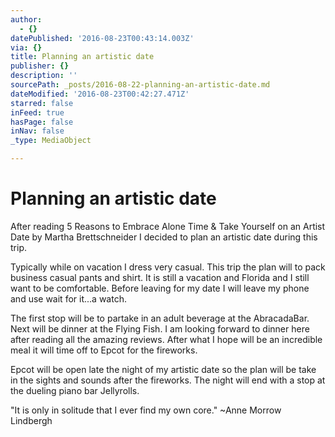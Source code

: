 ```yaml
---
author:
  - {}
datePublished: '2016-08-23T00:43:14.003Z'
via: {}
title: Planning an artistic date
publisher: {}
description: ''
sourcePath: _posts/2016-08-22-planning-an-artistic-date.md
dateModified: '2016-08-23T00:42:27.471Z'
starred: false
inFeed: true
hasPage: false
inNav: false
_type: MediaObject

---
```

# Planning an artistic date

After reading 5 Reasons to Embrace Alone Time & Take Yourself on an Artist Date by Martha Brettschneider I decided to plan an artistic date during this trip.

Typically while on vacation I dress very casual. This trip the plan will to pack business casual pants and shirt. It is still a vacation and Florida and I still want to be comfortable. Before leaving for my date I will leave my phone and use wait for it...a watch.

The first stop will be to partake in an adult beverage at the AbracadaBar. Next will be dinner at the Flying Fish. I am looking forward to dinner here after reading all the amazing reviews. After what I hope will be an incredible meal it will time off to Epcot for the fireworks.

Epcot will be open late the night of my artistic date so the plan will be take in the sights and sounds after the fireworks. The night will end with a stop at the dueling piano bar Jellyrolls.

"It is only in solitude that I ever find my own core." ~Anne Morrow Lindbergh